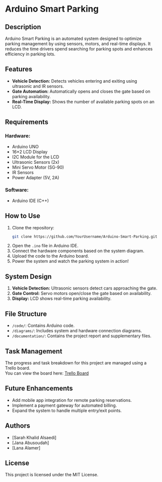# Arduino Smart Parking

## Description
Arduino Smart Parking is an automated system designed to optimize parking management by using sensors, motors, and real-time displays. It reduces the time drivers spend searching for parking spots and enhances efficiency in parking lots.

## Features
- **Vehicle Detection:** Detects vehicles entering and exiting using ultrasonic and IR sensors.
- **Gate Automation:** Automatically opens and closes the gate based on parking availability.
- **Real-Time Display:** Shows the number of available parking spots on an LCD.

## Requirements
### Hardware:
- Arduino UNO
- 16×2 LCD Display
- I2C Module for the LCD
- Ultrasonic Sensors (2x)
- Mini Servo Motor (SG-90)
- IR Sensors
- Power Adapter (5V, 2A)

### Software:
- Arduino IDE (C++)

## How to Use
1. Clone the repository:
   ```bash
   git clone https://github.com/YourUsername/Arduino-Smart-Parking.git
   ```
2. Open the `.ino` file in Arduino IDE.
3. Connect the hardware components based on the system diagram.
4. Upload the code to the Arduino board.
5. Power the system and watch the parking system in action!

## System Design
1. **Vehicle Detection:** Ultrasonic sensors detect cars approaching the gate.
2. **Gate Control:** Servo motors open/close the gate based on availability.
3. **Display:** LCD shows real-time parking availability.

## File Structure
- `/code/`: Contains Arduino code.
- `/diagrams/`: Includes system and hardware connection diagrams.
- `/documentation/`: Contains the project report and supplementary files.

## Task Management
The progress and task breakdown for this project are managed using a Trello board.  
You can view the board here: [Trello Board](https://trello.com/b/wxy8h6PE/arduino-smart-parking)


## Future Enhancements
- Add mobile app integration for remote parking reservations.
- Implement a payment gateway for automated billing.
- Expand the system to handle multiple entry/exit points.

## Authors
- [Sarah Khalid Alsaedi]
- [Jana Abusoudah]
- [Lana Alamer]

## License
This project is licensed under the MIT License.
